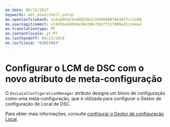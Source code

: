 ```yaml
---
ms.date: 06/12/2017
keywords: wmf,powershell,setup
ms.openlocfilehash: 3c6a409a53ee88528a2109d8b007663d7fcc5288
ms.sourcegitcommit: e7445ba8203da304286c591ff513900ad1c244a4
ms.translationtype: MT
ms.contentlocale: pt-PT
ms.lasthandoff: 04/23/2019
ms.locfileid: "62057883"
---
```

# <a name="configure-dsc-lcm-with-new-meta-configuration-attribute"></a>Configurar o LCM de DSC com o novo atributo de meta-configuração

O `DscLocalConfigurationManager` atributo designa um bloco de configuração como uma meta-configuração, que é utilizada para configurar o Gestor de configuração de Local de DSC.

Para obter mais informações, consulte [configurar o Gestor de configuração Local](https://msdn.microsoft.com/powershell/dsc/metaconfig).

